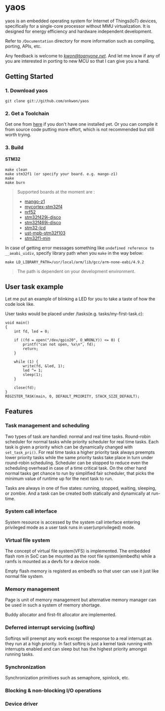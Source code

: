 # yaos

yaos is an embedded operating system for Internet of Things(IoT) devices, specifically for a single-core processor without MMU virtualization. It is designed for energy efficiency and hardware independent development.

Refer to `/Documentation` directory for more information such as compiling, porting, APIs, etc.

Any feedback is welcome to *kwon@toanyone.net*. And let me know if any of you are interested in porting to new MCU so that I can give you a hand.

## Getting Started

### 1. Download yaos

`git clone git://github.com/onkwon/yaos`

### 2. Get a Toolchain

Get one from [here](https://launchpad.net/gcc-arm-embedded) if you don't have one installed yet. Or you can compile it from source code putting more effort, which is not recommended but still worth trying.

### 3. Build

#### STM32

	make clean
	make stm32f1 (or specify your board. e.g. mango-z1)
	make
	make burn

> Supported boards at the moment are :
>  * [mango-z1](http://www.mangoboard.com/main/?cate1=9&cate2=26&cate3=36)
>  * [mycortex-stm32f4](http://www.withrobot.com/mycortex-stm32f4/)
>  * [nrf52](https://www.nordicsemi.com/eng/Products/Bluetooth-low-energy/nRF52832)
>  * [stm32f429i-disco](http://www.st.com/content/st_com/en/products/evaluation-tools/product-evaluation-tools/mcu-eval-tools/stm32-mcu-eval-tools/stm32-mcu-discovery-kits/32f429idiscovery.html)
>  * [stm32f469i-disco](http://www.st.com/en/evaluation-tools/32f469idiscovery.html)
>  * [stm32-lcd](https://www.olimex.com/Products/ARM/ST/STM32-LCD/)
>  * [ust-mpb-stm32f103](https://www.devicemart.co.kr/1089642)
>  * [stm32f1-min](https://www.aliexpress.com/item/mini-Stm32f103c8t6-system-board-stm32-learning-development-board/1609777521.html)

In case of getting error messages something like `undefined reference to __aeabi_uidiv`, specify library path when you `make` in the way below:

	make LD_LIBRARY_PATH=/usr/local/arm/lib/gcc/arm-none-eabi/4.9.2

> The path is dependent on your development environment.

## User task example

Let me put an example of blinking a LED for you to take a taste of how the code look like.

User tasks would be placed under /tasks(e.g. tasks/my-first-task.c):

	void main()
	{
		int fd, led = 0;

		if ((fd = open("/dev/gpio20", O_WRONLY)) <= 0) {
			printf("can not open, %x\n", fd);
			return;
		}

		while (1) {
			write(fd, &led, 1);
			led ^= 1;
			sleep(1);
		}

		close(fd);
	}
	REGISTER_TASK(main, 0, DEFAULT_PRIORITY, STACK_SIZE_DEFAULT);

## Features

### Task management and scheduling

Two types of task are handled: normal and real time tasks. Round-robin scheduler for normal tasks while priority scheduler for real time tasks. Each task is given a priority which can be dynamically changed with `set_task_pri()`. For real time tasks a higher priority task always preempts lower priority tasks while the same priority tasks take place in turn under round-robin scheduling. Scheduler can be stopped to reduce even the scheduling overhead in case of a time critical task. On the other hand normal tasks get chance to run by simplified fair scheduler, that picks the minimum value of runtime up for the next task to run.

Tasks are always in one of five states: running, stopped, waiting, sleeping, or zombie. And a task can be created both statically and dynamically at run-time.

### System call interface

System resource is accessed by the system call interface entering privileged mode as a user task runs in user(unprivileged) mode.

### Virtual file system

The concept of virtual file system(VFS) is implemented. The embedded flash rom in SoC can be mounted as the root file system(embedfs) while a ramfs is mounted as a devfs for a device node.

Empty flash memory is registerd as embedfs so that user can use it just like normal file system.

### Memory management

Page is unit of memory management but alternative memory manager can be used in such a system of memory shortage.

Buddy allocator and first-fit allocator are implemented.

### Deferred interrupt servicing (softirq)

Softirqs will preempt any work except the response to a real interrupt as they run at a high priority. In fact softirq is just a kernel task running with interrupts enabled and can sleep but has the highest priority amongst running tasks.

### Synchronization

Synchronization primitives such as semaphore, spinlock, etc.

### Blocking & non-blocking I/O operations

### Device driver
